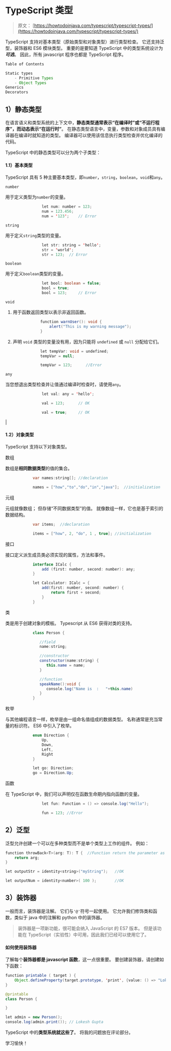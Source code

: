# TypeScript 类型

> 原文： [https://howtodoinjava.com/typescript/typescript-types/](https://howtodoinjava.com/typescript/typescript-types/)

TypeScript 支持对基本类型（原始类型和对象类型）进行类型检查。 它还支持泛型，装饰器和 ES6 模块类型。 重要的是要知道 TypeScript 中的类型系统设计为***可选***。 因此，所有 javascript 程序也都是 TypeScript 程序。

```java
Table of Contents

Static types
	- Primitive Types
	- Object Types
Generics
Decorators
```

## 1）静态类型

在语言语义和类型系统的上下文中，**静态类型通常表示“在编译时”**或“不运行程序”，而**动态表示“在运行时”**。 在静态类型语言中，变量，参数和对象成员具有编译器在编译时就知道的类型。 编译器可以使用该信息执行类型检查并优化编译的代码。

TypeScript 中的静态类型可以分为两个子类型：

#### 1.1）基本类型

TypeScript 具有 5 种主要基本类型，即`number`，`string`，`boolean`，`void`和`any`。

`number` 

用于定义类型为`number`的变量。

```java
				let num: number = 123;
				num = 123.456;
				num = '123'; 	// Error

```

`string` 

用于定义`string`类型的变量。

```java
				let str: string = 'hello';
				str = 'world';
				str = 123; 	// Error

```

`boolean` 

用于定义`boolean`类型的变量。

```java
				let bool: boolean = false;
				bool = true;
				bool = 123; 	// Error

```

`void`

1.  用于函数返回类型以表示非返回函数。

    ```java
    			function warnUser(): void {
    			    alert("This is my warning message");
    			}

    ```

2.  声明 `void` 类型的变量没有用，因为只能将 `undefined` 或 `null` 分配给它们。

    ```java
    			let tempVar: void = undefined;
    			tempVar = null;		

    			tempVar = 123;		//Error

    ```

`any`

当您想退出类型检查并让值通过编译时检查时，请使用`any`。

```java
				let val: any = 'hello';

				val = 123; 		// OK

				val = true; 	// OK

```

 |

#### 1.2）对象类型

TypeScript 支持以下对象类型。

数组

数组是**相同数据类型**的值的集合。

```java
			var names:string[];	//declaration 

			names = ["how","to","do","in","java"];	//initialization

```

元组

元组就像数组； 但存储“不同数据类型”的值。 就像数组一样，它也是基于索引的数据结构。

```java
			var items;	//declaration 

			items = ["how", 2, "do", 1 , true];	//initialization

```

接口

接口定义派生成员类必须实现的属性，方法和事件。

```java
			interface ICalc { 
				add (first: number, second: number): any;
			} 

			let Calculator: ICalc = {
				add(first: number, second: number) {
					return first + second;
				}
			}

```

类

类是用于创建对象的模板。 Typescript 从 ES6 获得对类的支持。

```java
			class Person { 

			   //field 
			   name:string; 

			   //constructor 
			   constructor(name:string) { 
			      this.name = name; 
			   }  

			   //function 
			   speakName():void { 
			      console.log("Name is  :   "+this.name) 
			   } 
			}

```

枚举

与其他编程语言一样，枚举是由一组命名值组成的数据类型。 名称通常是充当常量的标识符。 ES6 中引入了枚举。

```java
			enum Direction {
			    Up,
			    Down,
			    Left,
			    Right
			}

			let go: Direction;
			go = Direction.Up;

```

函数

在 TypeScript 中，我们可以声明仅在函数生命期内指向函数的变量。

```java
				let fun: Function = () => console.log("Hello");

				fun = 123; //Error

```


## 2）泛型

泛型允许创建一个可以在多种类型而不是单个类型上工作的组件。 例如：

```java
function throwBack<T>(arg: T): T {	//Function return the parameter as it is
    return arg;
}

let outputStr = identity<string>("myString"); 	//OK

let outputNum = identity<number>( 100 ); 		//OK

```

## 3）装饰器

一般而言，装饰器是注解。 它们与`'@'`符号一起使用。 它允许我们修饰类和函数，类似于 java 中的注解和 python 中的装饰器。

> 装饰器是一项新功能，很可能会纳入 JavaScript 的 ES7 版本。 但是该功能在 TypeScript（实验性）中可用，因此我们已经可以使用它了。

#### 如何使用装饰器

了解每个**装饰器都是 javascript 函数**，这一点很重要。 要创建装饰器，请创建如下函数：

```java
function printable ( target ) {
	Object.defineProperty(target.prototype, 'print', {value: () => "Lokesh Gupta"});
}

@printable
class Person {

}

let admin = new Person();
console.log(admin.print()); // Lokesh Gupta

```

TypeScript 中的**类型系统就这些了**。 将我的问题放在评论部分。

学习愉快！